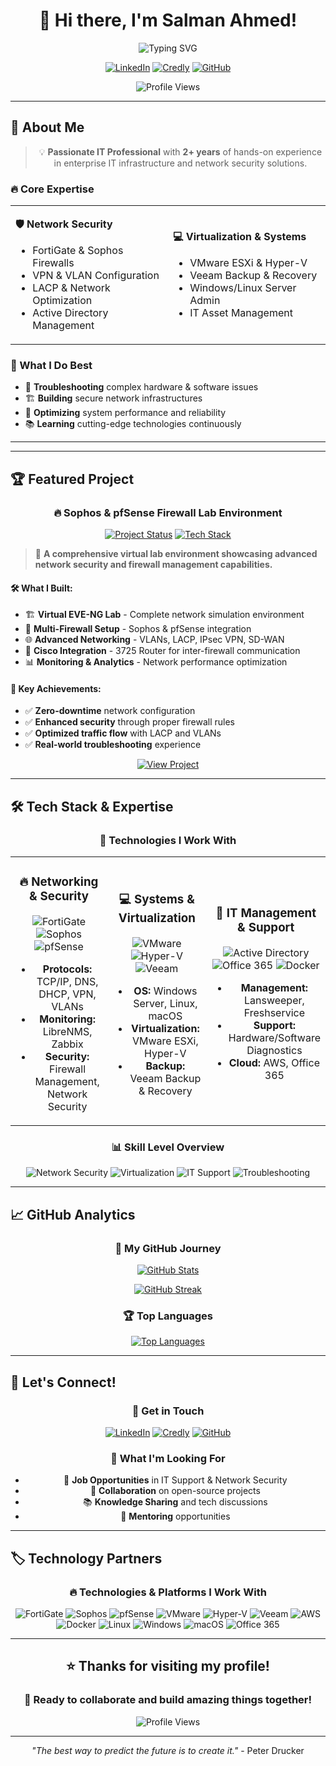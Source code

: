 <div align="center">

# 👋 Hi there, I'm Salman Ahmed!

<img src="https://readme-typing-svg.herokuapp.com?font=Fira+Code&pause=1000&color=00D4FF&center=true&vCenter=true&width=435&lines=IT+Support+Specialist;Network+Security+Expert;Virtualization+Pro;Tech+Enthusiast" alt="Typing SVG" />

[![LinkedIn](https://img.shields.io/badge/LinkedIn-0077B5?style=for-the-badge&logo=linkedin&logoColor=white)](https://linkedin.com/in/salman-itspecialist)
[![Credly](https://img.shields.io/badge/Credly-FF6B35?style=for-the-badge&logo=credly&logoColor=white)](https://www.credly.com/users/salman-ahmed827)
[![GitHub](https://img.shields.io/badge/GitHub-100000?style=for-the-badge&logo=github&logoColor=white)](https://github.com/salman-itpro)

![Profile Views](https://komarev.com/ghpvc/?username=salman-ahmed&style=for-the-badge&color=blueviolet)

</div>

---

## 🎯 About Me

<div align="center">

> 💡 **Passionate IT Professional** with **2+ years** of hands-on experience in enterprise IT infrastructure and network security solutions.

</div>

### 🔥 Core Expertise

<table>
<tr>
<td width="50%">

**🛡️ Network Security**
- FortiGate & Sophos Firewalls
- VPN & VLAN Configuration  
- LACP & Network Optimization
- Active Directory Management

</td>
<td width="50%">

**💻 Virtualization & Systems**
- VMware ESXi & Hyper-V
- Veeam Backup & Recovery
- Windows/Linux Server Admin
- IT Asset Management

</td>
</tr>
</table>

### 🌟 What I Do Best
- 🔧 **Troubleshooting** complex hardware & software issues
- 🏗️ **Building** secure network infrastructures
- 🚀 **Optimizing** system performance and reliability
- 📚 **Learning** cutting-edge technologies continuously

---

---

## 🏆 Featured Project

<div align="center">

### 🔥 **Sophos & pfSense Firewall Lab Environment**

[![Project Status](https://img.shields.io/badge/Status-Completed-brightgreen?style=for-the-badge&logo=check-circle)](https://github.com/salman-itpro)
[![Tech Stack](https://img.shields.io/badge/Tech-EVE--NG%20%7C%20Cisco%20%7C%20Sophos%20%7C%20pfSense-blue?style=for-the-badge)](https://github.com/salman-itpro)

</div>

> 🎯 **A comprehensive virtual lab environment showcasing advanced network security and firewall management capabilities.**

#### 🛠️ **What I Built:**
- 🏗️ **Virtual EVE-NG Lab** - Complete network simulation environment
- 🔐 **Multi-Firewall Setup** - Sophos & pfSense integration
- 🌐 **Advanced Networking** - VLANs, LACP, IPsec VPN, SD-WAN
- 🔗 **Cisco Integration** - 3725 Router for inter-firewall communication
- 📊 **Monitoring & Analytics** - Network performance optimization

#### 🚀 **Key Achievements:**
- ✅ **Zero-downtime** network configuration
- ✅ **Enhanced security** through proper firewall rules
- ✅ **Optimized traffic flow** with LACP and VLANs
- ✅ **Real-world troubleshooting** experience

<div align="center">

[![View Project](https://img.shields.io/badge/View%20on%20LinkedIn-0077B5?style=for-the-badge&logo=linkedin&logoColor=white)](https://linkedin.com/in/salman-itspecialist)

</div>

---

## 🛠️ Tech Stack & Expertise

<div align="center">

### 🎯 **Technologies I Work With**

</div>

<table>
<tr>
<td width="33%" align="center">

### 🔥 **Networking & Security**
![FortiGate](https://img.shields.io/badge/FortiGate-FF6B35?style=for-the-badge&logo=fortinet&logoColor=white)
![Sophos](https://img.shields.io/badge/Sophos-FF6B35?style=for-the-badge&logo=sophos&logoColor=white)
![pfSense](https://img.shields.io/badge/pfSense-212121?style=for-the-badge&logo=pfsense&logoColor=white)

- **Protocols:** TCP/IP, DNS, DHCP, VPN, VLANs
- **Monitoring:** LibreNMS, Zabbix
- **Security:** Firewall Management, Network Security

</td>
<td width="33%" align="center">

### 💻 **Systems & Virtualization**
![VMware](https://img.shields.io/badge/VMware-607078?style=for-the-badge&logo=vmware&logoColor=white)
![Hyper-V](https://img.shields.io/badge/Hyper--V-0078D4?style=for-the-badge&logo=microsoft&logoColor=white)
![Veeam](https://img.shields.io/badge/Veeam-00B4D8?style=for-the-badge&logo=veeam&logoColor=white)

- **OS:** Windows Server, Linux, macOS
- **Virtualization:** VMware ESXi, Hyper-V
- **Backup:** Veeam Backup & Recovery

</td>
<td width="33%" align="center">

### 🔧 **IT Management & Support**
![Active Directory](https://img.shields.io/badge/Active%20Directory-0078D4?style=for-the-badge&logo=microsoft&logoColor=white)
![Office 365](https://img.shields.io/badge/Office%20365-D83B01?style=for-the-badge&logo=microsoft&logoColor=white)
![Docker](https://img.shields.io/badge/Docker-2496ED?style=for-the-badge&logo=docker&logoColor=white)

- **Management:** Lansweeper, Freshservice
- **Support:** Hardware/Software Diagnostics
- **Cloud:** AWS, Office 365

</td>
</tr>
</table>

<div align="center">

### 📊 **Skill Level Overview**

![Network Security](https://img.shields.io/badge/Network%20Security-Expert-red?style=for-the-badge&logo=shield&logoColor=white)
![Virtualization](https://img.shields.io/badge/Virtualization-Advanced-orange?style=for-the-badge&logo=server&logoColor=white)
![IT Support](https://img.shields.io/badge/IT%20Support-Expert-green?style=for-the-badge&logo=tools&logoColor=white)
![Troubleshooting](https://img.shields.io/badge/Troubleshooting-Expert-blue?style=for-the-badge&logo=bug&logoColor=white)

</div>

---

## 📈 GitHub Analytics

<div align="center">

### 🚀 **My GitHub Journey**

[![GitHub Stats](https://github-readme-stats.vercel.app/api?username=salman-ahmed&show_icons=true&theme=tokyonight&hide_border=true&count_private=true&include_all_commits=true)](https://github.com/salman-ahmed)

[![GitHub Streak](https://github-readme-streak-stats.herokuapp.com/?user=salman-ahmed&theme=tokyonight&hide_border=true&stroke=0000&background=0D1117&ring=5BCDEC&fire=5BCDEC&currStreakNum=5BCDEC&sideNums=5BCDEC&currStreakLabel=5BCDEC&sideLabels=5BCDEC&dates=5BCDEC)](https://github.com/salman-ahmed)

### 🏆 **Top Languages**

[![Top Languages](https://github-readme-stats.vercel.app/api/top-langs/?username=salman-ahmed&theme=tokyonight&hide_border=true&layout=compact&langs_count=8)](https://github.com/salman-ahmed)

</div>

---

## 🤝 Let's Connect!

<div align="center">

### 💬 **Get in Touch**

[![LinkedIn](https://img.shields.io/badge/LinkedIn-0077B5?style=for-the-badge&logo=linkedin&logoColor=white)](https://linkedin.com/in/salman-itspecialist)
[![Credly](https://img.shields.io/badge/Credly-FF6B35?style=for-the-badge&logo=credly&logoColor=white)](https://www.credly.com/users/salman-ahmed827)
[![GitHub](https://img.shields.io/badge/GitHub-100000?style=for-the-badge&logo=github&logoColor=white)](https://github.com/salman-itpro)

### 🎯 **What I'm Looking For**
- 💼 **Job Opportunities** in IT Support & Network Security
- 🤝 **Collaboration** on open-source projects
- 📚 **Knowledge Sharing** and tech discussions
- 🌟 **Mentoring** opportunities

</div>

---

## 🏷️ Technology Partners

<div align="center">

### 🔥 **Technologies & Platforms I Work With**

<img src="https://img.shields.io/badge/FortiGate-FF6B35?style=for-the-badge&logo=fortinet&logoColor=white" alt="FortiGate"/>
<img src="https://img.shields.io/badge/Sophos-FF6B35?style=for-the-badge&logo=sophos&logoColor=white" alt="Sophos"/>
<img src="https://img.shields.io/badge/pfSense-212121?style=for-the-badge&logo=pfsense&logoColor=white" alt="pfSense"/>
<img src="https://img.shields.io/badge/VMware-607078?style=for-the-badge&logo=vmware&logoColor=white" alt="VMware"/>
<img src="https://img.shields.io/badge/Hyper--V-0078D4?style=for-the-badge&logo=microsoft&logoColor=white" alt="Hyper-V"/>
<img src="https://img.shields.io/badge/Veeam-00B4D8?style=for-the-badge&logo=veeam&logoColor=white" alt="Veeam"/>
<img src="https://img.shields.io/badge/AWS-232F3E?style=for-the-badge&logo=amazon-aws&logoColor=white" alt="AWS"/>
<img src="https://img.shields.io/badge/Docker-2496ED?style=for-the-badge&logo=docker&logoColor=white" alt="Docker"/>
<img src="https://img.shields.io/badge/Linux-FCC624?style=for-the-badge&logo=linux&logoColor=black" alt="Linux"/>
<img src="https://img.shields.io/badge/Windows-0078D4?style=for-the-badge&logo=windows&logoColor=white" alt="Windows"/>
<img src="https://img.shields.io/badge/macOS-000000?style=for-the-badge&logo=apple&logoColor=white" alt="macOS"/>
<img src="https://img.shields.io/badge/Office%20365-D83B01?style=for-the-badge&logo=microsoft&logoColor=white" alt="Office 365"/>

</div>

---

<div align="center">

## ⭐ **Thanks for visiting my profile!** 

### 🚀 **Ready to collaborate and build amazing things together!**

![Profile Views](https://komarev.com/ghpvc/?username=salman-ahmed&style=for-the-badge&color=blueviolet)

---

*"The best way to predict the future is to create it."* - Peter Drucker

</div>
